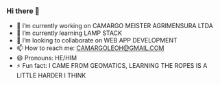 ### Hi there 👋

<!--
**leonardocamargoufpr/leonardocamargoufpr** is a ✨ _special_ ✨ repository because its `README.md` (this file) appears on your GitHub profile.

Here are some ideas to get you started:

- 🔭 I’m currently working on ...
- 🌱 I’m currently learning ...
- 👯 I’m looking to collaborate on ...
- 🤔 I’m looking for help with ...
- 💬 Ask me about ...
- 📫 How to reach me: ...
- 😄 Pronouns: ...
- ⚡ Fun fact: ...
-->

- 🔭 I’m currently working on CAMARGO MEISTER AGRIMENSURA LTDA
- 🌱 I’m currently learning LAMP STACK
- 👯 I’m looking to collaborate on WEB APP DEVELOPMENT
- 📫 How to reach me: CAMARGOLEOH@GMAIL.COM
- 😄 Pronouns: HE/HIM
- ⚡ Fun fact: I CAME FROM GEOMATICS, LEARNING THE ROPES IS A LITTLE HARDER I THINK
